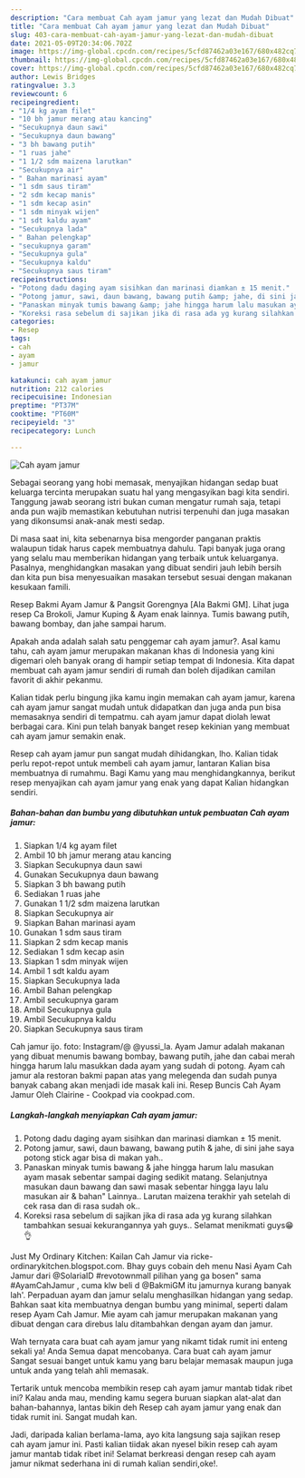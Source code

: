 ```yaml
---
description: "Cara membuat Cah ayam jamur yang lezat dan Mudah Dibuat"
title: "Cara membuat Cah ayam jamur yang lezat dan Mudah Dibuat"
slug: 403-cara-membuat-cah-ayam-jamur-yang-lezat-dan-mudah-dibuat
date: 2021-05-09T20:34:06.702Z
image: https://img-global.cpcdn.com/recipes/5cfd87462a03e167/680x482cq70/cah-ayam-jamur-foto-resep-utama.jpg
thumbnail: https://img-global.cpcdn.com/recipes/5cfd87462a03e167/680x482cq70/cah-ayam-jamur-foto-resep-utama.jpg
cover: https://img-global.cpcdn.com/recipes/5cfd87462a03e167/680x482cq70/cah-ayam-jamur-foto-resep-utama.jpg
author: Lewis Bridges
ratingvalue: 3.3
reviewcount: 6
recipeingredient:
- "1/4 kg ayam filet"
- "10 bh jamur merang atau kancing"
- "Secukupnya daun sawi"
- "Secukupnya daun bawang"
- "3 bh bawang putih"
- "1 ruas jahe"
- "1 1/2 sdm maizena larutkan"
- "Secukupnya air"
- " Bahan marinasi ayam"
- "1 sdm saus tiram"
- "2 sdm kecap manis"
- "1 sdm kecap asin"
- "1 sdm minyak wijen"
- "1 sdt kaldu ayam"
- "Secukupnya lada"
- " Bahan pelengkap"
- "secukupnya garam"
- "Secukupnya gula"
- "Secukupnya kaldu"
- "Secukupnya saus tiram"
recipeinstructions:
- "Potong dadu daging ayam sisihkan dan marinasi diamkan ± 15 menit."
- "Potong jamur, sawi, daun bawang, bawang putih &amp; jahe, di sini jahe saya potong stick agar bisa di makan yah.."
- "Panaskan minyak tumis bawang &amp; jahe hingga harum lalu masukan ayam masak sebentar sampai daging sedikit matang. Selanjutnya masukan daun bawang dan sawi masak sebentar hingga layu lalu masukan air &amp; bahan&#34; Lainnya.. Larutan maizena terakhir yah setelah di cek rasa dan di rasa sudah ok.."
- "Koreksi rasa sebelum di sajikan jika di rasa ada yg kurang silahkan tambahkan sesuai kekurangannya yah guys.. Selamat menikmati guys😁👌"
categories:
- Resep
tags:
- cah
- ayam
- jamur

katakunci: cah ayam jamur 
nutrition: 212 calories
recipecuisine: Indonesian
preptime: "PT37M"
cooktime: "PT60M"
recipeyield: "3"
recipecategory: Lunch

---
```



![Cah ayam jamur](https://img-global.cpcdn.com/recipes/5cfd87462a03e167/680x482cq70/cah-ayam-jamur-foto-resep-utama.jpg)

Sebagai seorang yang hobi memasak, menyajikan hidangan sedap buat keluarga tercinta merupakan suatu hal yang mengasyikan bagi kita sendiri. Tanggung jawab seorang istri bukan cuman mengatur rumah saja, tetapi anda pun wajib memastikan kebutuhan nutrisi terpenuhi dan juga masakan yang dikonsumsi anak-anak mesti sedap.

Di masa  saat ini, kita sebenarnya bisa mengorder panganan praktis walaupun tidak harus capek membuatnya dahulu. Tapi banyak juga orang yang selalu mau memberikan hidangan yang terbaik untuk keluarganya. Pasalnya, menghidangkan masakan yang dibuat sendiri jauh lebih bersih dan kita pun bisa menyesuaikan masakan tersebut sesuai dengan makanan kesukaan famili. 

Resep Bakmi Ayam Jamur &amp; Pangsit Gorengnya [Ala Bakmi GM]. Lihat juga resep Ca Brokoli, Jamur Kuping &amp; Ayam enak lainnya. Tumis bawang putih, bawang bombay, dan jahe sampai harum.

Apakah anda adalah salah satu penggemar cah ayam jamur?. Asal kamu tahu, cah ayam jamur merupakan makanan khas di Indonesia yang kini digemari oleh banyak orang di hampir setiap tempat di Indonesia. Kita dapat membuat cah ayam jamur sendiri di rumah dan boleh dijadikan camilan favorit di akhir pekanmu.

Kalian tidak perlu bingung jika kamu ingin memakan cah ayam jamur, karena cah ayam jamur sangat mudah untuk didapatkan dan juga anda pun bisa memasaknya sendiri di tempatmu. cah ayam jamur dapat diolah lewat berbagai cara. Kini pun telah banyak banget resep kekinian yang membuat cah ayam jamur semakin enak.

Resep cah ayam jamur pun sangat mudah dihidangkan, lho. Kalian tidak perlu repot-repot untuk membeli cah ayam jamur, lantaran Kalian bisa membuatnya di rumahmu. Bagi Kamu yang mau menghidangkannya, berikut resep menyajikan cah ayam jamur yang enak yang dapat Kalian hidangkan sendiri.

<!--inarticleads1-->

##### Bahan-bahan dan bumbu yang dibutuhkan untuk pembuatan Cah ayam jamur:

1. Siapkan 1/4 kg ayam filet
1. Ambil 10 bh jamur merang atau kancing
1. Siapkan Secukupnya daun sawi
1. Gunakan Secukupnya daun bawang
1. Siapkan 3 bh bawang putih
1. Sediakan 1 ruas jahe
1. Gunakan 1 1/2 sdm maizena larutkan
1. Siapkan Secukupnya air
1. Siapkan  Bahan marinasi ayam
1. Gunakan 1 sdm saus tiram
1. Siapkan 2 sdm kecap manis
1. Sediakan 1 sdm kecap asin
1. Siapkan 1 sdm minyak wijen
1. Ambil 1 sdt kaldu ayam
1. Siapkan Secukupnya lada
1. Ambil  Bahan pelengkap
1. Ambil secukupnya garam
1. Ambil Secukupnya gula
1. Ambil Secukupnya kaldu
1. Siapkan Secukupnya saus tiram


Cah jamur ijo. foto: Instagram/@ @yussi_la. Ayam Jamur adalah makanan yang dibuat menumis bawang bombay, bawang putih, jahe dan cabai merah hingga harum lalu masukkan dada ayam yang sudah di potong. Ayam cah jamur ala restoran bakmi papan atas yang melegenda dan sudah punya banyak cabang akan menjadi ide masak kali ini. Resep Buncis Cah Ayam Jamur Oleh Clairine - Cookpad via cookpad.com. 

<!--inarticleads2-->

##### Langkah-langkah menyiapkan Cah ayam jamur:

1. Potong dadu daging ayam sisihkan dan marinasi diamkan ± 15 menit.
1. Potong jamur, sawi, daun bawang, bawang putih &amp; jahe, di sini jahe saya potong stick agar bisa di makan yah..
1. Panaskan minyak tumis bawang &amp; jahe hingga harum lalu masukan ayam masak sebentar sampai daging sedikit matang. Selanjutnya masukan daun bawang dan sawi masak sebentar hingga layu lalu masukan air &amp; bahan&#34; Lainnya.. Larutan maizena terakhir yah setelah di cek rasa dan di rasa sudah ok..
1. Koreksi rasa sebelum di sajikan jika di rasa ada yg kurang silahkan tambahkan sesuai kekurangannya yah guys.. Selamat menikmati guys😁👌


Just My Ordinary Kitchen: Kailan Cah Jamur via ricke-ordinarykitchen.blogspot.com. Bhay guys cobain deh menu Nasi Ayam Cah Jamur dari @SolariaID #revotownmall pilihan yang ga bosen&#34; sama #AyamCahJamur , cuma klw beli d @BakmiGM itu jamurnya kurang banyak lah&#39;. Perpaduan ayam dan jamur selalu menghasilkan hidangan yang sedap. Bahkan saat kita membuatnya dengan bumbu yang minimal, seperti dalam resep Ayam Cah Jamur. Mie ayam cah jamur merupakan makanan yang dibuat dengan cara direbus lalu ditambahkan dengan ayam dan jamur. 

Wah ternyata cara buat cah ayam jamur yang nikamt tidak rumit ini enteng sekali ya! Anda Semua dapat mencobanya. Cara buat cah ayam jamur Sangat sesuai banget untuk kamu yang baru belajar memasak maupun juga untuk anda yang telah ahli memasak.

Tertarik untuk mencoba membikin resep cah ayam jamur mantab tidak ribet ini? Kalau anda mau, mending kamu segera buruan siapkan alat-alat dan bahan-bahannya, lantas bikin deh Resep cah ayam jamur yang enak dan tidak rumit ini. Sangat mudah kan. 

Jadi, daripada kalian berlama-lama, ayo kita langsung saja sajikan resep cah ayam jamur ini. Pasti kalian tiidak akan nyesel bikin resep cah ayam jamur mantab tidak ribet ini! Selamat berkreasi dengan resep cah ayam jamur nikmat sederhana ini di rumah kalian sendiri,oke!.

